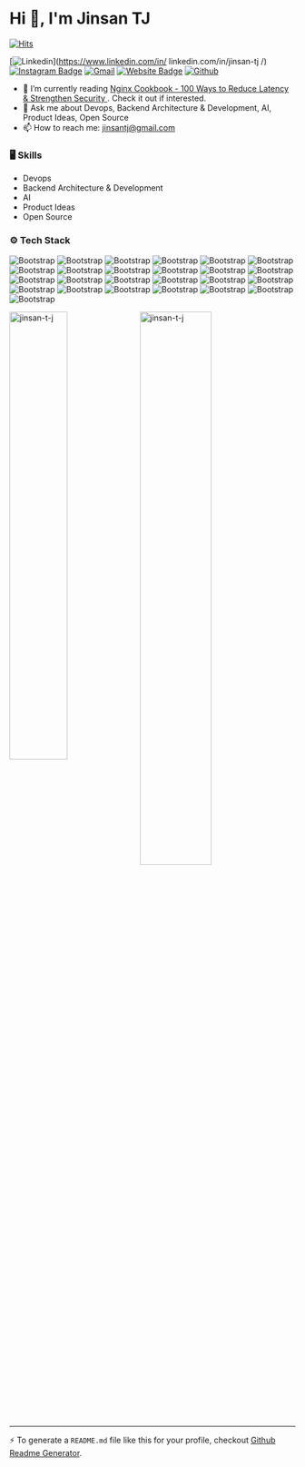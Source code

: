 # Hi 👋, I'm Jinsan TJ

[![Hits](https://hits.seeyoufarm.com/api/count/incr/badge.svg?url=https%3A%2F%2Fgithub.com%2Fjinsan-t-j%2Fjinsan-t-j&count_bg=%2379C83D&title_bg=%23555555&icon=&icon_color=%23E7E7E7&title=Profile+Views&edge_flat=false)](https://hits.seeyoufarm.com)

[![Linkedin](https://img.shields.io/badge/-LinkedIn-blue?style=flat&logo=Linkedin&logoColor=white)](https://www.linkedin.com/in/ linkedin.com/in/jinsan-tj /)
[![Instagram Badge](https://img.shields.io/badge/-Instagram-purple?logo=instagram&logoColor=white&link=https://instagram.com/jinsan.tj/)](https://www.instagram.com/jinsan.tj)
[![Gmail](https://img.shields.io/badge/-Gmail-c14438?style=flat&logo=Gmail&logoColor=white)](mailto:jinsantj@gmail.com)
[![Website Badge](https://img.shields.io/badge/-Website-c14438?style=flat&logo=Google-Chrome&logoColor=white&link=https://github.com/jinsan-t-j)](https://github.com/jinsan-t-j)
[![Github](https://img.shields.io/github/followers/jinsan-t-j?label=Follow&style=social)](https://github.com/jinsan-t-j)

- 🤔 I’m currently reading [Nginx Cookbook - 100 Ways to Reduce Latency & Strengthen Security​ ](https://www.f5.com/go/ebook/complete-nginx-cookbook). Check it out if interested.
- 💬 Ask me about Devops, Backend Architecture & Development, AI, Product Ideas, Open Source
- 📫 How to reach me: jinsantj@gmail.com


### 🖥 Skills

- Devops
- Backend Architecture & Development
- AI
- Product Ideas
- Open Source
### ⚙️ Tech Stack

![Bootstrap](https://img.shields.io/badge/-JavaScript-05122A?style=flat-square&logo=JavaScript&color=353535) ![Bootstrap](https://img.shields.io/badge/-Typescript-05122A?style=flat-square&logo=Typescript&color=353535) ![Bootstrap](https://img.shields.io/badge/-Docker-05122A?style=flat-square&logo=Docker&color=353535) ![Bootstrap](https://img.shields.io/badge/-Kubernetes-05122A?style=flat-square&logo=Kubernetes&color=353535) ![Bootstrap](https://img.shields.io/badge/-AWS-05122A?style=flat-square&logo=AWS&color=353535) ![Bootstrap](https://img.shields.io/badge/-Node.js-05122A?style=flat-square&logo=Node.js&color=353535) ![Bootstrap](https://img.shields.io/badge/-Express.js-05122A?style=flat-square&logo=Express.js&color=353535) ![Bootstrap](https://img.shields.io/badge/-Next.js-05122A?style=flat-square&logo=Next.js&color=353535) ![Bootstrap](https://img.shields.io/badge/-NestJs-05122A?style=flat-square&logo=NestJs&color=353535) ![Bootstrap](https://img.shields.io/badge/-React%20Js-05122A?style=flat-square&logo=React-Js&color=353535) ![Bootstrap](https://img.shields.io/badge/-Redux-05122A?style=flat-square&logo=Redux&color=353535) ![Bootstrap](https://img.shields.io/badge/-Vue.js-05122A?style=flat-square&logo=Vue.js&color=353535) ![Bootstrap](https://img.shields.io/badge/-PHP-05122A?style=flat-square&logo=PHP&color=353535) ![Bootstrap](https://img.shields.io/badge/-Laravel-05122A?style=flat-square&logo=Laravel&color=353535) ![Bootstrap](https://img.shields.io/badge/-Nginx-05122A?style=flat-square&logo=Nginx&color=353535) ![Bootstrap](https://img.shields.io/badge/-Apache-05122A?style=flat-square&logo=Apache&color=353535) ![Bootstrap](https://img.shields.io/badge/-MongoDB-05122A?style=flat-square&logo=MongoDB&color=353535) ![Bootstrap](https://img.shields.io/badge/-MySQL-05122A?style=flat-square&logo=MySQL&color=353535) ![Bootstrap](https://img.shields.io/badge/-PostgreSQL-05122A?style=flat-square&logo=PostgreSQL&color=353535) ![Bootstrap](https://img.shields.io/badge/-Redis-05122A?style=flat-square&logo=Redis&color=353535) ![Bootstrap](https://img.shields.io/badge/-Mocha-05122A?style=flat-square&logo=Mocha&color=353535) ![Bootstrap](https://img.shields.io/badge/-Jest-05122A?style=flat-square&logo=Jest&color=353535) ![Bootstrap](https://img.shields.io/badge/-Mocha-05122A?style=flat-square&logo=Mocha&color=353535) ![Bootstrap](https://img.shields.io/badge/-HTML5-05122A?style=flat-square&logo=HTML5&color=353535) ![Bootstrap](https://img.shields.io/badge/-CSS3-05122A?style=flat-square&logo=CSS3&color=353535)

<div>
  <img width="45%" align="left" src="https://github-readme-stats.vercel.app/api/top-langs?username=jinsan-t-j&show_icons=true&locale=en&layout=compact" alt="jinsan-t-j" />
  <img width="50%"  src="https://github-readme-streak-stats.herokuapp.com/?user=jinsan-t-j&" alt="jinsan-t-j" />
</div>


---
:zap: To generate a `README.md` file like this for your profile, checkout [Github Readme Generator](https://hejazizo-github-profile-readme-srcstreamlit-app-i6skm7.streamlit.app/).
